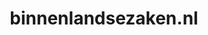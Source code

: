 ---
layout: post
title: "binnenlandsezaken.nl"
internal_url: "/dutchgov/binnenlandsezaken.nl.html"
subdomains_count: 2
all_subdomains_count: 2
urls_count: 2
ssl_rank: 0
http_rank: 75
url_link: /data/binnenlandsezaken.nl/urls.txt
all_subdomains_link: /data/binnenlandsezaken.nl/all_subdomains.txt
subdomains_link: /data/binnenlandsezaken.nl/subdomains.txt
categories: dutchgov
---